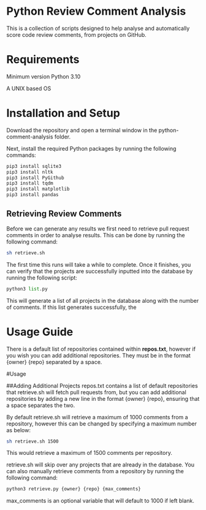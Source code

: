 # Python Review Comment Analysis
This is a collection of scripts designed to help analyse and automatically score code review comments, from projects on GitHub.

# Requirements
Minimum version Python 3.10

A UNIX based OS

# Installation and Setup
Download the repository and open a terminal window in the python-comment-analysis folder.

Next, install the required Python packages by running the following commands:
```python
pip3 install sqlite3
pip3 install nltk
pip3 install PyGithub
pip3 install tqdm
pip3 install matplotlib
pip3 install pandas
```
## Retrieving Review Comments
Before we can generate any results we first need to retrieve pull request comments in order to analyse results. This can be done by running the following command:
```sh
sh retrieve.sh
```

The first time this runs will take a while to complete. Once it finishes, you can verify that the projects are successfully inputted into the database by running the following script:

```python
python3 list.py
```
This will generate a list of all projects in the database along with the number of comments. If this list generates successfully, the 
# Usage Guide
There is a default list of repositories contained within **repos.txt**, however if you wish you can add additional repositories. They must be in the format {owner} {repo} separated by a space.

#Usage

##Adding Additional Projects
repos.txt contains a list of default repositories that retrieve.sh will fetch pull requests from, but you can add additional repositories by adding a new line in the format {owner} {repo}, ensuring that a space separates the two.

By default retrieve.sh will retrieve a maximum of 1000 comments from a repository, however this can be changed by specifying a maximum number as below:
```sh
sh retrieve.sh 1500
```
This would retrieve a maximum of 1500 comments per repository. 

retrieve.sh will skip over any projects that are already in the database. You can also manually retrieve comments from a repository by running the following command:
```python
python3 retrieve.py {owner} {repo} {max_comments}
```
max_comments is an optional variable that will default to 1000 if left blank.
